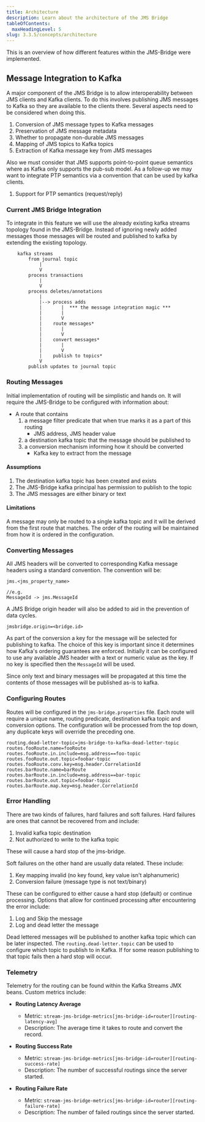 ```yaml
---
title: Architecture
description: Learn about the architecture of the JMS Bridge
tableOfContents:
  maxHeadingLevel: 5
slug: 3.3.5/concepts/architecture
---
```


This is an overview of how different features within the JMS-Bridge were implemented.

## Message Integration to Kafka

A major component of the JMS Bridge is to allow interoperability between JMS clients and Kafka clients.
To do this involves publishing JMS messages to Kafka so they are available to the clients there.
Several aspects need to be considered when doing this.

1. Conversion of JMS message types to Kafka messages
2. Preservation of JMS message metadata
3. Whether to propagate non-durable JMS messages
4. Mapping of JMS topics to Kafka topics
5. Extraction of Kafka message key from JMS messages

Also we must consider that JMS supports point-to-point queue semantics where as Kafka only supports the pub-sub model.
As a follow-up we may want to integrate PTP semantics via a convention that can be used by kafka clients.

1. Support for PTP semantics (request/reply)

### Current JMS Bridge Integration

To integrate in this feature we will use the already existing kafka streams topology found in the JMS-Bridge.
Instead of ignoring newly added messages those messages will be routed and published to kafka by extending the existing
topology.

```plaintext
    kafka streams
        from journal topic
            |
            V
        process transactions
            |
            V
        process deletes/annotations
            |
            |--> process adds
            |       |  *** the message integration magic ***
            |       |
            |       V
            |    route messages*
            |       |
            |       V
            |    convert messages*
            |       |
            |       V
            |    publish to topics*
            V
        publish updates to journal topic
```

### Routing Messages

Initial implementation of routing will be simplistic and hands on.
It will require the JMS-Bridge to be configured with information about:

* A route that contains
  1. a message filter predicate that when true marks it as a part of this routing
     * JMS address, JMS header value
  2. a destination kafka topic that the message should be published to
  3. a conversion mechanism informing how it should be converted
     * Kafka key to extract from the message

#### Assumptions

1. The destination kafka topic has been created and exists
2. The JMS-Bridge kafka principal has permission to publish to the topic
3. The JMS messages are either binary or text

#### Limitations

A message may only be routed to a single kafka topic and it will be derived from the first route that matches.
The order of the routing will be maintained from how it is ordered in the configuration.

### Converting Messages

All JMS headers will be converted to corresponding Kafka message headers using a standard convention.
The convention will be:

```plaintext
jms.<jms_property_name>

//e.g.
MessageId -> jms.MessageId
```

A JMS Bridge origin header will also be added to aid in the prevention of data cycles.

```properties
jmsbridge.origin=<bridge.id>
```

As part of the conversion a key for the message will be selected for publishing to kafka.
The choice of this key is important since it determines how Kafka's ordering guarantees are enforced.
Initially it can be configured to use any available JMS header with a text or numeric value as the key.
If no key is specified then the `MessageId` will be used.

Since only text and binary messages will be propagated at this time the contents of those messages will be published
as-is to kafka.

### Configuring Routes

Routes will be configured in the `jms-bridge.properties` file.
Each route will require a unique name, routing predicate, destination kafka topic and conversion options.
The configuration will be processed from the top down, any duplicate keys will override the preceding one.

```properties
routing.dead-letter-topic=jms-bridge-to-kafka-dead-letter-topic
routes.fooRoute.name=fooRoute
routes.fooRoute.in.include=msg.address==foo-topic
routes.fooRoute.out.topic=foobar-topic
routes.fooRoute.conv.key=msg.header.CorrelationId
routes.barRoute.name=barRoute
routes.barRoute.in.include=msg.address==bar-topic
routes.barRoute.out.topic=foobar-topic
routes.barRoute.map.key=msg.header.CorrelationId
```

### Error Handling

There are two kinds of failures, hard failures and soft failures.
Hard failures are ones that cannot be recovered from and include:

1. Invalid kafka topic destination
2. Not authorized to write to the kafka topic

These will cause a hard stop of the jms-bridge.

Soft failures on the other hand are usually data related.
These include:

1. Key mapping invalid (no key found, key value isn't alphanumeric)
2. Conversion failure (message type is not text/binary)

These can be configured to either cause a hard stop (default) or continue processing.
Options that allow for continued processing after encountering the error include:

1. Log and Skip the message
2. Log and dead letter the message

Dead lettered messages will be published to another kafka topic which can be later inspected.
The `routing.dead-letter.topic` can be used to configure which topic to publish to in Kafka.
If for some reason publishing to that topic fails then a hard stop will occur.

### Telemetry

Telemetry for the routing can be found within the Kafka Streams JMX beans. Custom metrics include:

* **Routing Latency Average**
  * Metric: `stream-jms-bridge-metrics[jms-bridge-id=router][routing-latency-avg]`
  * Description: The average time it takes to route and convert the record.

* **Routing Success Rate**
  * Metric: `stream-jms-bridge-metrics[jms-bridge-id=router][routing-success-rate]`
  * Description: The number of successful routings since the server started.

* **Routing Failure Rate**
  * Metric: `stream-jms-bridge-metrics[jms-bridge-id=router][routing-failure-rate]`
  * Description: The number of failed routings since the server started.
